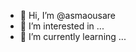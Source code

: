 - 👋 Hi, I’m @asmaousare
- 👀 I’m interested in ...
- 🌱 I’m currently learning ...
<!---
asmaousare/asmaousare is a ✨ special ✨ repository because its `README.md` (this file) appears on your GitHub profile.
You can click the Preview link to take a look at your changes.
--->
